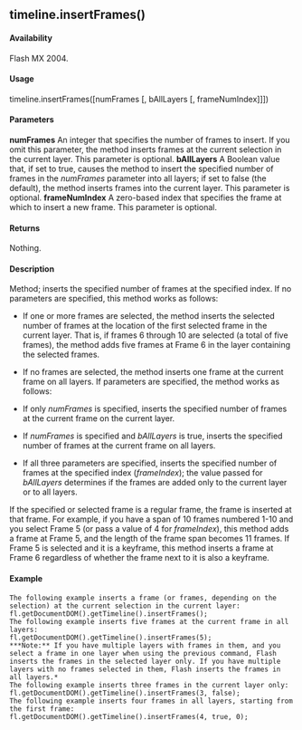 ## timeline.insertFrames()

#### Availability

Flash MX 2004.

#### Usage

timeline.insertFrames(\[numFrames \[, bAllLayers \[, frameNumIndex\]\]\])

#### Parameters

**numFrames** An integer that specifies the number of frames to insert. If you omit this parameter, the method inserts frames at the current selection in the current layer. This parameter is optional.
**bAllLayers** A Boolean value that, if set to true, causes the method to insert the specified number of frames in the *numFrames* parameter into all layers; if set to false (the default), the method inserts frames into the current layer. This parameter is optional.
**frameNumIndex** A zero-based index that specifies the frame at which to insert a new frame. This parameter is optional.

#### Returns

Nothing.

#### Description

Method; inserts the specified number of frames at the specified index. If no parameters are specified, this method works as follows:

-   If one or more frames are selected, the method inserts the selected number of frames at the location of the first selected frame in the current layer. That is, if frames 6 through 10 are selected (a total of five frames), the method adds five frames at Frame 6 in the layer containing the selected frames.

-   If no frames are selected, the method inserts one frame at the current frame on all layers. If parameters are specified, the method works as follows:

-   If only *numFrames* is specified, inserts the specified number of frames at the current frame on the current layer.

-   If *numFrames* is specified and *bAllLayers* is true, inserts the specified number of frames at the current frame on all layers.

-   If all three parameters are specified, inserts the specified number of frames at the specified index (*frameIndex*); the value passed for *bAllLayers* determines if the frames are added only to the current layer or to all layers.

If the specified or selected frame is a regular frame, the frame is inserted at that frame. For example, if you have a span of 10 frames numbered 1-10 and you select Frame 5 (or pass a value of 4 for *frameIndex*), this method adds a frame at Frame 5, and the length of the frame span becomes 11 frames. If Frame 5 is selected and it is a keyframe, this method inserts a frame at Frame 6 regardless of whether the frame next to it is also a keyframe.

#### Example

```
The following example inserts a frame (or frames, depending on the selection) at the current selection in the current layer:
fl.getDocumentDOM().getTimeline().insertFrames();
The following example inserts five frames at the current frame in all layers:
fl.getDocumentDOM().getTimeline().insertFrames(5);
***Note:** If you have multiple layers with frames in them, and you select a frame in one layer when using the previous command, Flash inserts the frames in the selected layer only. If you have multiple layers with no frames selected in them, Flash inserts the frames in all layers.*
The following example inserts three frames in the current layer only:
fl.getDocumentDOM().getTimeline().insertFrames(3, false);
The following example inserts four frames in all layers, starting from the first frame:
fl.getDocumentDOM().getTimeline().insertFrames(4, true, 0);

```